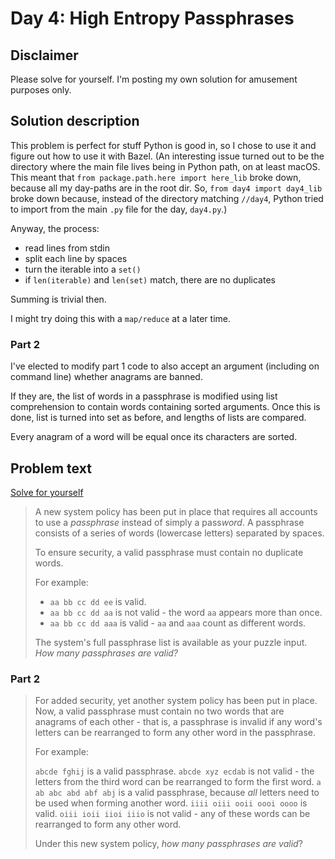 # Day 4: High Entropy Passphrases

## Disclaimer

Please solve for yourself. I'm posting my own solution for amusement purposes only.

## Solution description

This problem is perfect for stuff Python is good in, so I chose to use it and figure out how to use it with Bazel. (An interesting issue turned out to be the directory where the main file lives being in Python path, on at least macOS. This meant that `from package.path.here import here_lib` broke down, because all my day-paths are in the root dir. So, `from day4 import day4_lib` broke down because, instead of the directory matching `//day4`, Python tried to import from the main `.py` file for the day, `day4.py`.)

Anyway, the process:

* read lines from stdin
* split each line by spaces
* turn the iterable into a `set()`
* if `len(iterable)` and `len(set)` match, there are no duplicates

Summing is trivial then.

I might try doing this with a `map/reduce` at a later time.

### Part 2

I've elected to modify part 1 code to also accept an argument (including on command line) whether anagrams are banned.

If they are, the list of words in a passphrase is modified using list comprehension to contain words containing sorted arguments. Once this is done, list is turned into set as before, and lengths of lists are compared.

Every anagram of a word will be equal once its characters are sorted.

## Problem text

[Solve for yourself](http://adventofcode.com/2017/day/4)

> A new system policy has been put in place that requires all accounts to use a *passphrase* instead of simply a pass*word*. A passphrase consists of a series of words (lowercase letters) separated by spaces.
>
> To ensure security, a valid passphrase must contain no duplicate words.
>
> For example:
>
> * `aa bb cc dd ee` is valid.
> * `aa bb cc dd aa` is not valid - the word `aa` appears more than once.
> * `aa bb cc dd aaa` is valid - `aa` and `aaa` count as different words.
>
> The system's full passphrase list is available as your puzzle input. *How many passphrases are valid?*

### Part 2

> For added security, yet another system policy has been put in place. Now, a valid passphrase must contain no two words that are anagrams of each other - that is, a passphrase is invalid if any word's letters can be rearranged to form any other word in the passphrase.
>
> For example:
>
> `abcde fghij` is a valid passphrase.
> `abcde xyz ecdab` is not valid - the letters from the third word can be rearranged to form the first word.
> `a ab abc abd abf abj` is a valid passphrase, because *all* letters need to be used when forming another word.
> `iiii oiii ooii oooi oooo` is valid.
> `oiii ioii iioi iiio` is not valid - any of these words can be rearranged to form any other word.
>
> Under this new system policy, *how many passphrases are valid*?
